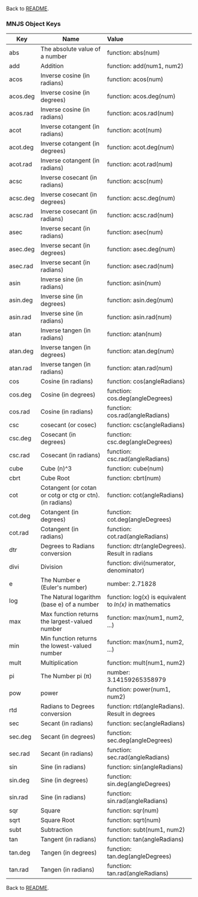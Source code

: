 Back to [README](https://github.com/dr-montasir/mnjs/blob/master/README.md).

### MNJS Object Keys

| Key      | Name                                                     | Value                                                    |
| -------- | -------------------------------------------------------- | :------------------------------------------------------- |
| abs      | The absolute value of a number                           | function:  abs(num)                                      |
| add      | Addition                                                 | function:  add(num1, num2)                               |
| acos     | Inverse cosine (in radians)                              | function:  acos(num)                                     |
| acos.deg | Inverse cosine (in degrees)                              | function:  acos.deg(num)                                 |
| acos.rad | Inverse cosine (in radians)                              | function:  acos.rad(num)                                 |
| acot     | Inverse cotangent (in radians)                           | function:  acot(num)                                     |
| acot.deg | Inverse cotangent (in degrees)                           | function:  acot.deg(num)                                 |
| acot.rad | Inverse cotangent (in radians)                           | function:  acot.rad(num)                                 |
| acsc     | Inverse cosecant (in radians)                            | function:  acsc(num)                                     |
| acsc.deg | Inverse cosecant (in degrees)                            | function:  acsc.deg(num)                                 |
| acsc.rad | Inverse cosecant (in radians)                            | function:  acsc.rad(num)                                 |
| asec     | Inverse secant (in radians)                              | function:  asec(num)                                     |
| asec.deg | Inverse secant (in degrees)                              | function:  asec.deg(num)                                 |
| asec.rad | Inverse secant (in radians)                              | function:  asec.rad(num)                                 |
| asin     | Inverse sine (in radians)                                | function:  asin(num)                                     |
| asin.deg | Inverse sine (in degrees)                                | function:  asin.deg(num)                                 |
| asin.rad | Inverse sine (in radians)                                | function:  asin.rad(num)                                 |
| atan     | Inverse tangen (in radians)                              | function:  atan(num)                                     |
| atan.deg | Inverse tangen (in degrees)                              | function:  atan.deg(num)                                 |
| atan.rad | Inverse tangen (in radians)                              | function:  atan.rad(num)                                 |
| cos      | Cosine (in radians)                                      | function:  cos(angleRadians)                             |
| cos.deg  | Cosine (in degrees)                                      | function:  cos.deg(angleDegrees)                         |
| cos.rad  | Cosine (in radians)                                      | function:  cos.rad(angleRadians)                         |
| csc      | cosecant (or cosec)                                      | function:  csc(angleRadians)                             |
| csc.deg  | Cosecant (in degrees)                                    | function: csc.deg(angleDegrees)                          |
| csc.rad  | Cosecant (in radians)                                    | function:  csc.rad(angleRadians)                         |
| cube     | Cube (n)^3                                               | function:  cube(num)                                     |
| cbrt     | Cube Root                                                | function:  cbrt(num)                                     |
| cot      | Cotangent (or cotan or cotg or ctg or ctn). (in radians) | function:  cot(angleRadians)                             |
| cot.deg  | Cotangent (in degrees)                                   | function:  cot.deg(angleDegrees)                         |
| cot.rad  | Cotangent (in radians)                                   | function:  cot.rad(angleRadians)                         |
| dtr      | Degrees to Radians conversion                            | function: dtr(angleDegrees).  Result in radians          |
| divi     | Division                                                 | function:  divi(numerator, denominator)                  |
| e        | The Number e (Euler's number)                            | number:  2.71828                                         |
| log      | The Natural logarithm (base e) of a number               | function: log(x) is equivalent to *ln(x)* in mathematics |
| max      | Max function returns the largest-valued number           | function: max(num1, num2, ...)                           |
| min      | Min function returns the lowest-valued number            | function: max(num1, num2, ...)                           |
| mult     | Multiplication                                           | function:  mult(num1, num2)                              |
| pi       | The Number pi (π)                                        | number:  3.14159265358979                                |
| pow      | power                                                    | function:  power(num1, num2)                             |
| rtd      | Radians to Degrees conversion                            | function: rtd(angleRadians).  Result in degrees          |
| sec      | Secant (in radians)                                      | function:  sec(angleRadians)                             |
| sec.deg  | Secant (in degrees)                                      | function:  sec.deg(angleDegrees)                         |
| sec.rad  | Secant (in radians)                                      | function:  sec.rad(angleRadians)                         |
| sin      | Sine (in radians)                                        | function:  sin(angleRadians)                             |
| sin.deg  | Sine (in degrees)                                        | function:  sin.deg(angleDegrees)                         |
| sin.rad  | Sine (in radians)                                        | function:  sin.rad(angleRadians)                         |
| sqr      | Square                                                   | function:  sqr(num)                                      |
| sqrt     | Square Root                                              | function:  sqrt(num)                                     |
| subt     | Subtraction                                              | function:  subt(num1, num2)                              |
| tan      | Tangent (in radians)                                     | function:  tan(angleRadians)                             |
| tan.deg  | Tangen (in degrees)                                      | function:  tan.deg(angleDegrees)                         |
| tan.rad  | Tangen (in radians)                                      | function:  tan.rad(angleRadians)                         |

Back to [README](https://github.com/dr-montasir/mnjs/blob/master/README.md).

